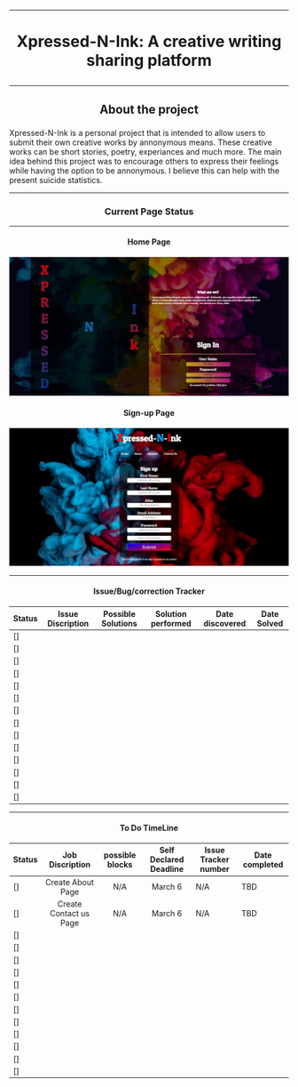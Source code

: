 ***
# <p align="center"> Xpressed-N-Ink: A creative writing sharing platform </p>
***



## <p align="center">  About the project </p>

Xpressed-N-Ink is a personal project that is intended to allow users to submit their own creative works by annonymous means. These creative works can be short stories, poetry, experiances and much more. The main idea behind this project was to encourage others to express their feelings while having the option to be annonymous. I believe this can help with the present suicide statistics.
***
### <p align="center" > Current Page Status </p>
***
#### <p align="center"> Home Page </P>
![index Page](/images/newIndexpage.JPG)

#### <p align="center"> Sign-up Page </P>
![sign up Page](/images/newSigninpage.JPG)

***
#### <p align="center">  Issue/Bug/correction Tracker </p>

| Status | Issue Discription | Possible Solutions | Solution performed | Date discovered | Date Solved|
|:-------------|:------------------:|:----------: |:-----------:| --- | --- |
| [] |  |  |  |  | |
| [] |  |  |  |  | |
| [] |  |  |  |  | |
| [] |  |  |  |  | |
| [] |  |  |  |  | |
| [] |  |  |  |  | |
| [] |  |  |  |  | |
| [] |  |  |  |  | |
| [] |  |  |  |  | |
| [] |  |  |  |  | |
| [] |  |  |  |  | |
| [] |  |  |  |  | |
| [] |  |  |  |  | |
| [] |  |  |  |  | |

***
#### <p align="center">  To Do TimeLine </p>

| Status | Job Discription | possible blocks | Self Declared Deadline | Issue Tracker number | Date completed|
|:-------------|:------------------:|:----------: |:-----------:| --- | --- |
| [] | Create About Page | N/A | March 6 | N/A |TBD |
| [] | Create Contact us Page | N/A | March 6 | N/A |TBD |
| [] |  |  |  |  | |
| [] |  |  |  |  | |
| [] |  |  |  |  | |
| [] |  |  |  |  | |
| [] |  |  |  |  | |
| [] |  |  |  |  | |
| [] |  |  |  |  | |
| [] |  |  |  |  | |
| [] |  |  |  |  | |
| [] |  |  |  |  | |
| [] |  |  |  |  | |
| [] |  |  |  |  | |
